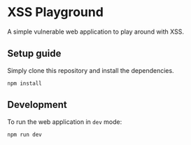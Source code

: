 # XSS Playground

A simple vulnerable web application to play around with XSS.

## Setup guide

Simply clone this repository and install the dependencies.

```
npm install
```

## Development

To run the web application in `dev` mode:

```
npm run dev
```
